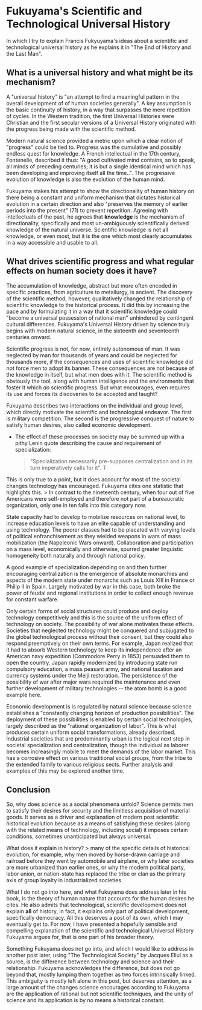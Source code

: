 # Fukuyama's Scientific and Technological Universal History

In which I try to explain Francis Fukyuyama's ideas about a scientific and technological universal history as he explains it in "The End of History and the Last Man". 


## What is a universal history and what might be its mechanism?

A "universal history" is "an attempt to find a meaningful pattern in the overall development of of human societies generally". A key assumption is the basic continuity of history, in a way that surpasses the mere repetition of cycles. In the Western tradition, the first Universal Histories were Christian and the first secular versions of a Universal History originated with the progress being made with the scientific method. 

Modern natural science provided a metric upon which a clear notion of "progress" could be tied to. Progress was the cumulative and possibly endless quest for knowledge. A French intellectual in the 17th century, Fontenelle, described it thus: "A good cultivated mind contains, so to speak, all minds of preceding centuries; it is but a single identical mind which has been developing and improving itself all the time..". The progressive evolution of knowledge is also the evolution of the human mind.

Fukuyama stakes his attempt to show the directionality of human history on there being a constant and uniform mechanism that dictates historical evolution in a certain direction and also "preserves the memory of earlier periods into the present" (71) to prevent repetition. Agreeing with intellectuals of the past, he agrees that __knowledge__ is the mechanism of directionality, specifically and most un-ambiguously scientifically derived knowledge of the natural universe. Scientific knowledge is not all knowledge, or even most, but it is the one which most clearly accumulates in a way accessible and usable to all. 
   

## What drives scientific progress and what regular effects on human society does it have?
        
The accumulation of knowledge, abstract but more often encoded in specific practices, from agriculture to metallurgy, is ancient. The discovery of the scientific method, however, qualitatively changed the relationship of scientific knowledge to the historical process. It did this by increasing the pace and by formulating it in a way that it scientific knowledge could "become a universal possession of rational man" unhindered by contingent cultural differences. Fukuyama's Universal History driven by science truly begins with modern natural science, in the sixteenth and seventeenth centuries onward. 

Scientific progress is not, for now, entirely autonomous of man. It was neglected by man for thousands of years and could be neglected for thousands more, if the consequences and uses of scientific knowledge did not force men to adopt its banner. These consequences are not because of the knowledge in itself, but what men does with it. The scientific method is obviously the tool, along with human intelligence and the environments that foster it which _do_ scientific progress. But what encourages, even requires its use and forces its discoveries to be accepted and taught?
 
Fukuyama describes two interactions on the individual and group level, which directly motivate the scientific and technological endeavor. The first is military competition. The second is the progressive conquest of nature to satisfy human desires, also called economic development. 

- The effect of these processes on society may be summed up with a pithy Lenin quote describing the cause and requirement of specialization:
   > "Specialization necessarily pre-supposes centralization and in its turn imperatively calls for it". T
   
This is only true to a point, but it does account for most of the societal changes technology has encouraged. Fukuyama cites one statistic that highlights this.
            > In contrast to the nineteenth century, when four out of five Americans were self-employed and therefore not part of a bureaucratic organization, only one in ten falls into this category now. 
        
State capacity had to develop to mobilize resources on national level, to increase education levels to have an elite capable of understanding and using technology. The poorer classes had to be placated with varying levels of political enfranchisement as they wielded weapons in wars of mass mobilization (the Napoleonic Wars onward). Collaboration and participation on a mass level, economically and otherwise, spurred greater linguistic homogeneity both naturally and through national policy. 
  
 A good example of specialization depending on and then further encouraging centralization is the emergence of absolute monarchies and aspects of the modern state under monarchs such as Louis XIII in France or Philip II in Spain. Largely motivated by war in this case, both broke the power of feudal and regional institutions in order to collect enough revenue for constant warfare. 

Only certain forms of social structures could produce and deploy technology competitively and this is the source of the uniform effect of technology on society. The possibility of war alone motivates these effects. Societies that neglected technology might be conquered and subjugated to the global technological process without their consent, but they could also respond preemptively on their own terms. For example, Japan realized that it had to absorb Western technology to keep its independence after an American navy expedition (Commodore Perry in 1853) persuaded them to open the country. Japan rapidly modernized by introducing state run compulsory education, a mass peasant army, and national taxation and currency systems under the Meiji restoration. The persistence of the possibility of war after major wars required the maintenance and even further development of military technologies  -- the atom bomb is a good example here. 
 
 Economic development is is regulated by natural science because science establishes a "constantly changing horizon of production possibilities". The deployment of these possibilities is enabled by certain social technologies, largely described as the "rational organization of labor". This is what produces certain uniform social transformations, already described. Industrial societies that are predominantly urban is the logical next step in societal specialization and centralization, though the individual as laborer becomes increasingly mobile to meet the demands of the labor market. This has a corrosive effect on various traditional social groups, from the tribe to the extended family to various religious sects. Further analysis and examples of this may be explored another time. 

## Conclusion

So, why does science as a social phenomena unfold? Science permits men to satisfy their desires for security and the limitless acquisition of material goods. It serves as a driver and explanation of modern post scientific historical evolution because as a means of satisfying these desires (along with the related means of technology, including social) it imposes certain conditions, sometimes unanticipated but always universal. 
 
 What does it explain in history? 
         > many of the specific details of historical evolution, for example, why men moved by horse-drawn carriage and railroad before they went by automobile and airplane, or why later societies are more urbanized than earlier ones, or why the modern political party, labor union, or nation-state has replaced the tribe or clan as the primary axis of group loyalty in industrialized societies
         
 What I do not go into here, and what Fukuyama does address later in his book, is the theory of human nature that accounts for the human desires he cites. He also admits that technological, scientific development does not explain __all__ of history, in fact, it explains only part of political development, specifically democracy. All this deserves a post of its own, which I may eventually get to. For now, I have presented a hopefully sensible and compelling explanation of the scientific and technological Universal History Fukuyama argues for, that is one part of his broader theory. 
 
 Something Fukuyama does not go into, and which I would like to address in another post later, using "The Technological Society" by Jacques Ellul as a source, is the difference between technology and science and their relationship. Fukuyama acknowledges the difference, but does not go beyond that, mostly lumping them together as two forces intrinsically linked. This ambiguity is mostly left alone in this post, but deserves attention, as a large amount of the changes science encourages according to Fukuyama are the application of rational but not scientific techniques, and the unity of science and its application is by no means a historical constant. 
